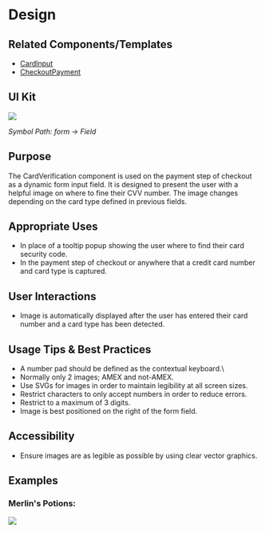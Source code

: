 # Design

## Related Components/Templates

- [CardInput](#!/CardInput)
- [CheckoutPayment](#!/CheckoutPayment)

## UI Kit

![](../../assets/images/components/card-verification/cardverification-uikit.png)

*Symbol Path: form -> Field*

## Purpose

The CardVerification component is used on the payment step of checkout as a dynamic form input field. It is designed to present the user with a helpful image on where to fine their CVV number. The image changes depending on the card type defined in previous fields.

## Appropriate Uses

- In place of a tooltip popup showing the user where to find their card security code.
- In the payment step of checkout or anywhere that a credit card number and card type is captured.

## User Interactions

- Image is automatically displayed after the user has entered their card number and a card type has been detected.

## Usage Tips & Best Practices

- A number pad should be defined as the contextual keyboard.\
- Normally only 2 images; AMEX and not-AMEX.
- Use SVGs for images in order to maintain legibility at all screen sizes.
- Restrict characters to only accept numbers in order to reduce errors.
- Restrict to a maximum of 3 digits.
- Image is best positioned on the right of the form field.

## Accessibility

- Ensure images are as legible as possible by using clear vector graphics.

## Examples

### Merlin's Potions:

![](../../assets/images/components/card-verification/cardverification-merlins.png)
